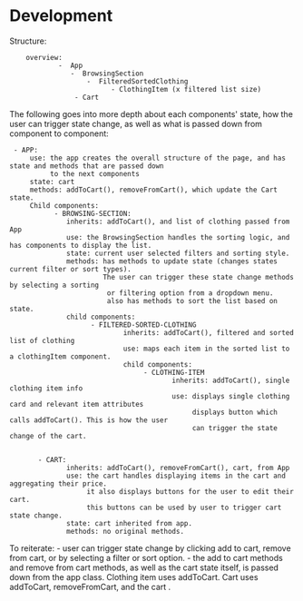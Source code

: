 # Development


Structure:

        overview:
                -  App
                   -  BrowsingSection
                       -  FilteredSortedClothing
                             - ClothingItem (x filtered list size)
                    - Cart

The following goes into more depth about each components' state, how the user can trigger state change,
 as well as what is passed down from component to component:

     - APP:
         use: the app creates the overall structure of the page, and has state and methods that are passed down
              to the next components
         state: cart
         methods: addToCart(), removeFromCart(), which update the Cart state.
         Child components:
               - BROWSING-SECTION:
                  inherits: addToCart(), and list of clothing passed from App
                  use: the BrowsingSection handles the sorting logic, and has components to display the list.
                  state: current user selected filters and sorting style.
                  methods: has methods to update state (changes states current filter or sort types).
                           The user can trigger these state change methods by selecting a sorting
                            or filtering option from a dropdown menu.
                            also has methods to sort the list based on state.
                  child components:
                        - FILTERED-SORTED-CLOTHING
                                inherits: addToCart(), filtered and sorted list of clothing
                                use: maps each item in the sorted list to a clothingItem component.
                                child components:
                                     - CLOTHING-ITEM
                                            inherits: addToCart(), single clothing item info
                                            use: displays single clothing card and relevant item attributes
                                                 displays button which calls addToCart(). This is how the user
                                                 can trigger the state change of the cart.


           - CART:
                  inherits: addToCart(), removeFromCart(), cart, from App
                  use: the cart handles displaying items in the cart and aggregating their price.
                       it also displays buttons for the user to edit their cart.
                       this buttons can be used by user to trigger cart state change.
                  state: cart inherited from app.
                  methods: no original methods.


To reiterate:
     - user can trigger state change by clicking add to cart, remove from cart, or by selecting a filter
     or sort option.
      - the add to cart methods and remove from cart methods, as well as the cart state itself, is passed down from
        the app class.
        Clothing item uses addToCart.
        Cart uses addToCart, removeFromCart, and the cart .
